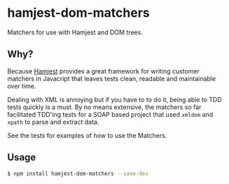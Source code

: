 # hamjest-dom-matchers

Matchers for use with Hamjest and DOM trees.

## Why?

Because [Hamjest](https://github.com/rluba/hamjest) provides a great framework for writing customer matchers in Javacript that leaves tests clean, readable and maintainable over time.

Dealing with XML is annoying but if you have to to do it, being able to TDD tests quickly is a must. By no means extensive, the matchers so far facilitated TDD'ing tests for a SOAP based project that used `xmldom` and `xpath` to parse and extract data.

See the tests for examples of how to use the Matchers. 

## Usage

```bash
$ npm install hamjest-dom-matchers --save-dev
```
